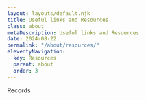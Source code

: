 ```yaml
---
layout: layouts/default.njk
title: Useful links and Resources
class: about
metaDescription: Useful links and Resources
date: 2024-08-22
permalink: "/about/resources/"
eleventyNavigation:
  key: Resources
  parent: about
  order: 3
---
```

Records
```


